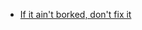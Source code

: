 * [If it ain't borked, don't fix it](https://gist.github.com/veganaize/5e5665c11c4386130646837af0d6f603)
